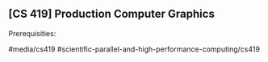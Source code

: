 ## [CS 419] Production Computer Graphics

Prerequisities:


#media/cs419
#scientific-parallel-and-high-performance-computing/cs419